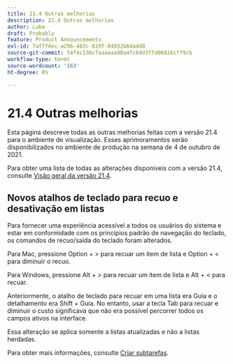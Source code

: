 ```yaml
---
title: 21.4 Outras melhorias
description: 21.4 Outras melhorias
author: Luke
draft: Probably
feature: Product Announcements
exl-id: 7afff4ec-a296-483c-819f-84932b6da4d8
source-git-commit: 54f4c136cfaaaaaa90a4fc64d3ffd06816cff9cb
workflow-type: tm+mt
source-wordcount: '163'
ht-degree: 0%

---
```


# 21.4 Outras melhorias

Esta página descreve todas as outras melhorias feitas com a versão 21.4 para o ambiente de visualização. Esses aprimoramentos serão disponibilizados no ambiente de produção na semana de 4 de outubro de 2021.

Para obter uma lista de todas as alterações disponíveis com a versão 21.4, consulte [Visão geral da versão 21.4](../../../product-announcements/product-releases/21.4-release-activity/21.4-release-overview.md).

## Novos atalhos de teclado para recuo e desativação em listas

Para fornecer uma experiência acessível a todos os usuários do sistema e estar em conformidade com os princípios padrão de navegação do teclado, os comandos de recuo/saída do teclado foram alterados.

Para Mac, pressione Option + > para recuar um item de lista e Option + &lt; para diminuir o recuo.

Para Windows, pressione Alt + > para recuar um item de lista e Alt + &lt; para recuar.

Anteriormente, o atalho de teclado para recuar em uma lista era Guia e o detalhamento era Shift + Guia. No entanto, usar a tecla Tab para recuar e diminuir o custo significava que não era possível percorrer todos os campos ativos na interface.

Essa alteração se aplica somente a listas atualizadas e não a listas herdadas.

Para obter mais informações, consulte [Criar subtarefas](../../../manage-work/tasks/create-tasks/create-subtasks.md).

